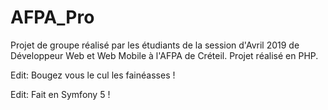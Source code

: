 # AFPA_Pro
Projet de groupe réalisé par les étudiants de la session d'Avril 2019 de Développeur Web et Web Mobile à l'AFPA de Créteil. Projet réalisé en PHP.

Edit: Bougez vous le cul les fainéasses !

Edit: Fait en Symfony 5 !
